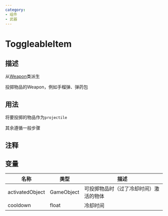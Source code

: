 ```yaml
---
category: 
- 组件
- 武器
---
```

# ToggleableItem
## 描述
从[Weapon](./Weapon.md)类派生


投掷物品的Weapon，例如手榴弹、弹药包
## 用法

将要投掷的物品作为`projectile`

其余遵循一般步骤

## 注释

## 变量
| 名称 | 类型 | 描述 |
| ----------- | ----------- | ----------- |
| activatedObject | GameObject | 可投掷物品时（过了冷却时间）激活的物体 |  
| cooldown  | float | 冷却时间 |  
